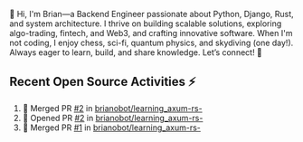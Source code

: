 👋 Hi, I'm Brian—a Backend Engineer passionate about Python, Django, Rust, and system architecture. I thrive on building scalable solutions, exploring algo-trading, fintech, and Web3, and crafting innovative software. When I'm not coding, I enjoy chess, sci-fi, quantum physics, and skydiving (one day!). Always eager to learn, build, and share knowledge. Let’s connect! 🚀

## Recent Open Source Activities ⚡️
<!--START_SECTION:activity-->
1. 🎉 Merged PR [#2](https://github.com/brianobot/learning_axum-rs-/pull/2) in [brianobot/learning_axum-rs-](https://github.com/brianobot/learning_axum-rs-)
2. 💪 Opened PR [#2](https://github.com/brianobot/learning_axum-rs-/pull/2) in [brianobot/learning_axum-rs-](https://github.com/brianobot/learning_axum-rs-)
3. 🎉 Merged PR [#1](https://github.com/brianobot/learning_axum-rs-/pull/1) in [brianobot/learning_axum-rs-](https://github.com/brianobot/learning_axum-rs-)
<!--END_SECTION:activity-->

<!--
brianobot/brianobot is a ✨ special ✨ repository because its `README.md` (this file) appears on your GitHub profile.
You can click the Preview link to take a look at your changes.
--->
